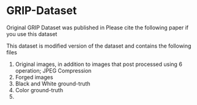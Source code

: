 # GRIP-Dataset
Original GRIP Dataset was published in
Please cite the following paper if you use this dataset 

This dataset is modified version of the dataset and contains the following files
1. Original images, in addition to images that post processed using 6 operation; JPEG Compression 
3. Forged images 
4. Black and White ground-truth 
5. Color ground-truth
6.

